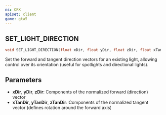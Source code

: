 ```yaml
---
ns: CFX
apiset: client
game: gta5
---
```

## SET_LIGHT_DIRECTION

```c
void SET_LIGHT_DIRECTION(float xDir, float yDir, float zDir, float xTanDir, float yTanDir, float zTanDir);
```

Set the forward and tangent direction vectors for an existing light, allowing control over its orientation (useful for spotlights and directional lights).

## Parameters

* **xDir**, **yDir**, **zDir**: Components of the normalized forward (direction) vector
* **xTanDir**, **yTanDir**, **zTanDir**: Components of the normalized tangent vector (defines rotation around the forward axis)
